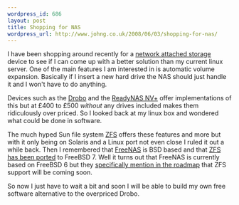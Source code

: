 ```yaml
---
wordpress_id: 686
layout: post
title: Shopping for NAS
wordpress_url: http://www.johng.co.uk/2008/06/03/shopping-for-nas/
---
```

I have been shopping around recently for a <a href="http://en.wikipedia.org/wiki/Network-attached_storage">network attached storage</a> device to see if I can come up with a better solution than my current linux server. One of the main features I am interested in is automatic volume expansion. Basically if I insert a new hard drive the NAS should just handle it and I won't have to do anything.

Devices such as the <a href="http://www.drobo.com/">Drobo</a> and the <a href="http://www.netgear.co.uk/desktop_network_storage_rnd4250.php">ReadyNAS NV+</a> offer implementations of this but at £400 to £500 *without* any drives included makes them ridiculously over priced. So I looked back at my linux box and wondered what could be done in software.

The much hyped Sun file system <a href="http://en.wikipedia.org/wiki/Zfs">ZFS</a> offers these features and more but with it only being on Solaris and a Linux port not even close I ruled it out a while back. Then I remembered that <a href="http://www.freenas.org/">FreeNAS</a> is BSD based and that <a href="http://en.wikipedia.org/wiki/FreeBSD#FreeBSD_7">ZFS</a><a href="http://en.wikipedia.org/wiki/FreeBSD#FreeBSD_7"> has been ported</a> to FreeBSD 7. Well it turns out that FreeNAS is currently based on FreeBSD 6 but they <a href="http://www.freenas.org/index.php?option=com_openwiki&amp;Itemid=30&amp;id=roadmap:en#release_0.7x">specifically mention in the roadmap</a> that ZFS support will be coming soon.

So now I just have to wait a bit and soon I will be able to build my own free software alternative to the overpriced Drobo.
